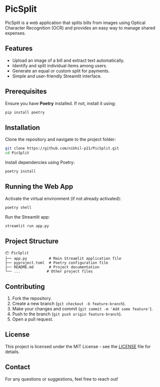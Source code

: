 # PicSplit

PicSplit is a web application that splits bills from images using Optical Character Recognition (OCR) and provides an easy way to manage shared expenses.

## Features

- Upload an image of a bill and extract text automatically.
- Identify and split individual items among users.
- Generate an equal or custom split for payments.
- Simple and user-friendly Streamlit interface.

## Prerequisites

Ensure you have **Poetry** installed. If not, install it using:

```sh
pip install poetry
```

## Installation

Clone the repository and navigate to the project folder:

```sh
git clone https://github.com/nikhil-p21/PicSplit.git
cd PicSplit
```

Install dependencies using Poetry:

```sh
poetry install
```

## Running the Web App

Activate the virtual environment (if not already activated):

```sh
poetry shell
```

Run the Streamlit app:

```sh
streamlit run app.py
```

## Project Structure

```
📦 PicSplit
├── app.py          # Main Streamlit application file
├── pyproject.toml  # Poetry configuration file
├── README.md       # Project documentation
└── ...            # Other project files
```

## Contributing

1. Fork the repository.
2. Create a new branch (`git checkout -b feature-branch`).
3. Make your changes and commit (`git commit -m 'Add some feature'`).
4. Push to the branch (`git push origin feature-branch`).
5. Open a pull request.

## License

This project is licensed under the MIT License - see the [LICENSE](LICENSE) file for details.

## Contact

For any questions or suggestions, feel free to reach out!


